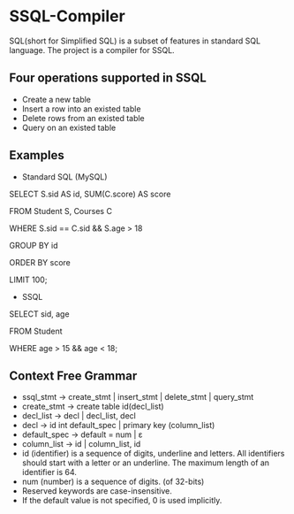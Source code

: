 SSQL-Compiler
=============

SQL(short for Simplified SQL) is a subset of features in standard SQL language. The project is a compiler for SSQL.


## Four operations supported in SSQL
  * Create a new table
  * Insert a row into an existed table
  * Delete rows from an existed table
  * Query on an existed table


## Examples
  * Standard SQL (MySQL)

  SELECT S.sid AS id, SUM(C.score) AS score

  FROM Student S, Courses C

  WHERE S.sid == C.sid && S.age > 18

  GROUP BY id

  ORDER BY score

  LIMIT 100;
  * SSQL

  SELECT sid, age

  FROM Student

  WHERE age > 15 && age < 18;


## Context Free Grammar
  * ssql_stmt -> create_stmt | insert_stmt | delete_stmt | query_stmt
  * create_stmt -> create table id(decl_list)
  * decl_list -> decl | decl_list, decl
  * decl -> id int default_spec | primary key (column_list)
  * default_spec -> default = num | ε
  * column_list -> id | column_list, id
  * id (identifier) is a sequence of digits, underline and letters. All identifiers should start with a letter or an underline. The maximum length of an identifier is 64.
  * num (number) is a sequence of digits. (of 32-bits)
  * Reserved keywords are case-insensitive.
  * If the default value is not specified, 0 is used implicitly.
